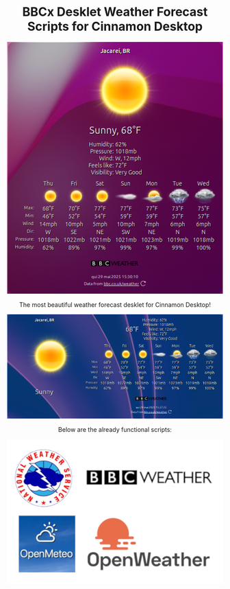 <div align="center">
  
# BBCx Desklet Weather Forecast Scripts for Cinnamon Desktop

</div>

<div align="center">
  
![BBCx Desklet](https://github.com/naufragoweb/weather-drivers-bbcwx-oak-wood.co.uk/blob/main/%20Z-%20Images/bbcx1.png) 

</div>

<div align="center">

The most beautiful weather forecast desklet for Cinnamon Desktop!

</div>

<div align="center">

![BBCx Desklet](https://github.com/naufragoweb/weather-drivers-bbcwx-oak-wood.co.uk/blob/main/%20Z-%20Images/bbcx2.png) 

</div>

<div align="center">

Below are the already functional scripts:

</div>

<div align="center">

![Logos Weather](https://github.com/naufragoweb/weather-drivers-bbcwx-oak-wood.co.uk/blob/main/%20Z-%20Images/logos-weather.png) 

</div>
